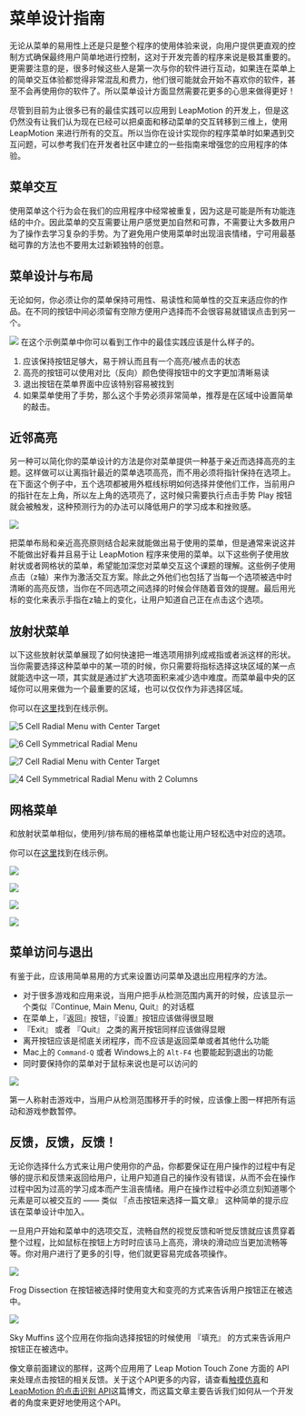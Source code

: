 # 菜单设计指南

无论从菜单的易用性上还是只是整个程序的使用体验来说，向用户提供更直观的控制方式确保最终用户简单地进行控制，这对于开发完善的程序来说是极其重要的。更需要注意的是，很多时候这些人是第一次与你的软件进行互动，如果连在菜单上的简单交互体验都觉得非常混乱和费力，他们很可能就会开始不喜欢你的软件，甚至不会再使用你的软件了。所以菜单设计方面显然需要花更多的心思来做得更好！

<!--
Presenting users with intuitive options and controls – whether in the form of dedicated menus or simply throughout an experience – is an incredibly important component of developing deep applications and ensuring users ultimately feel in control. What’s more, many times these are the first interactions someone will have with your software. If a user’s initial experience with basic menu selection is confusing, frustrating or laborious, they might give up on the experience even before getting to the heart of your application. Clearly it’s worth spending some time to get this right!-->

尽管到目前为止很多已有的最佳实践可以应用到 LeapMotion 的开发上，但是这仍然没有让我们认为现在已经可以把桌面和移动菜单的交互转移到三维上，使用 LeapMotion 来进行所有的交互。所以当你在设计实现你的程序菜单时如果遇到交互问题，可以参考我们在开发者社区中建立的一些指南来增强您的应用程序的体验。

<!--
Yet while some existing best practices can be easily applied to Leap Motion-enabled apps, there’s no reason to think that what works best in current desktop or mobile menus will be immediately transferable to three dimensional interactions. In working through some of these issues ourselves and seeing solutions from developer community we’ve established a few guidelines to consider when implementing menus and settings into your app experiences.-->

## 菜单交互
使用菜单这个行为会在我们的应用程序中经常被重复，因为这是可能是所有功能连结的中介。因此菜单的交互需要让用户感觉更加自然和可靠，不需要让大多数用户为了操作去学习复杂的手势。为了避免用户使用菜单时出现沮丧情绪，宁可用最基础可靠的方法也不要用太过新颖独特的创意。

<!--Menu Interactions¶
Interacting with a menu are actions that are often repeated and likely to be gating factors to other functionality – so clearly they need to feel natural, be incredibly reliable and not require too much of the user in learning a new or complicated sign language. To avoid user frustration, it is always better to err on the side of basic yet stable approaches while continuing to refine more innovative ones.-->

## 菜单设计与布局

无论如何，你必须让你的菜单保持可用性、易读性和简单性的交互来适应你的作品。在不同的按钮中间必须留有空隙方便用户选择而不会很容易就错误点击到另一个。

<!--Menu Design and Layout¶
However you organize your menu to accommodate your experience and artwork, keep the usability, legibility and simplicity of interaction in mind. Be sure to space the buttons appropriately so that its easy for a user to select and tap a particular button without accidentally mis-tapping another.-->


![](../../images/menu_left_align_withInfo.jpg)
在这个示例菜单中你可以看到工作中的最佳实践应该是什么样子的。

1. 应该保持按钮足够大，易于辨认而且有一个高亮/被点击的状态
2. 高亮的按钮可以使用对比（反向）颜色使得按钮中的文字更加清晰易读
3. 退出按钮在菜单界面中应该特别容易被找到
4. 如果菜单使用了手势，那么这个手势必须非常简单，推荐是在区域中设置简单的敲击。

<!--In this example menu you can see a number of best practices at work.
Buttons are large, well organized and include a clear highlight/depressed state
Buttons use high contrast colors and the text/font are very legible
The Exit button is easily accessible and clearly indicated
Required gestures are displayed using easy to read iconography. The recommended gesture for menus is the touch-zone or “poke”.
-->

## 近邻高亮
另一种可以简化你的菜单设计的方法是你对菜单提供一种基于亲近而选择高亮的主题。这样做可以让离指针最近的菜单选项高亮，而不用必须将指针保持在选项上。在下面这个例子中，五个选项都被用外框线标明如何选择并使他们工作，当前用户的指针在左上角，所以左上角的选项亮了，这时候只需要执行点击手势 Play 按钮就会被触发，这种预测行为的办法可以降低用户的学习成本和挫败感。

<!--Proximity-Based Highlighting
Another way of simplifying the menu experience for your users is to provide a proximity-based highlighting scheme. This would highlight the closest item to the user’s cursor, without having to actually be over it. In the example below, the five possible actions are outlined to show how this might work. The user’s cursor is in the upper left quadrant so therefore the Play button is lit. Performing a tap gesture would activate the Play button. Anticipating what the user might want in these contexts can save time and eliminate frustration.-->

![](../../images/Menus_Zones.jpg)

把菜单布局和亲近高亮原则结合起来就能做出易于使用的菜单，但是通常来说这并不能做出好看并且易于让 LeapMotion 程序来使用的菜单。以下这些例子使用放射状或者网格状的菜单，希望能加深您对菜单交互这个课题的理解。这些例子使用点击（z轴）来作为激活交互方案。除此之外他们也包括了当每一个选项被选中时清晰的高亮反馈，当你在不同选项之间选择的时候会伴随着音效的提醒。最后用光标的变化来表示手指在z轴上的变化，让用户知道自己正在点击这个选项。

<!--Example of Proximity-Based Highlighting Scheme
Combining layout and proximity highlighting can result in some easy to use, not to mention great looking, Leap Motion enabled menus. Here are some examples using a radial and grid based menu generator we’ve provided to help you understand and interact with these concepts. These examples are using the tap-zone API (z-axis poke) for the activation method. Additionally they include clear visual feedback when highlighting and selecting each cell as well as audio feedback as you navigate from cell to cell and upon cell selection. Note the change in the cursor state as you translate the z-axis, showing your proximity to the “tap”.-->

## 放射状菜单
以下这些放射状菜单展现了如何快速把一堆选项用排列成戒指或者派这样的形状。当你需要选择这种菜单中的某一项的时候，你只需要将指标选择这块区域的某一点就能选中这一项，其实就是通过扩大选项面积来减少选中难度。而菜单最中央的区域你可以用来做为一个最重要的区域，也可以仅仅作为非选择区域。

你可以在[这里](https://developer.leapmotion.com/leapjs/examples/menu_radial_generator.html)找到在线示例。

<!--Radial Menus¶
The following radial menus show how you can navigate a number of items quickly and accurately by arranging their layout in a ring or pie. The movement required to target one of the cells is extremely slight which reduces the amount of latency and physical strain. The menus with a central cell could use that area for the most important item in the menu or as a “neutral zone”.

You can find the live code example here.-->

![5 Cell Radial Menu with Center Target](../../images/Radial_002.png)

![6 Cell Symmetrical Radial Menu](../../images/Radial_005.png)

![7 Cell Radial Menu with Center Target](../../images/Radial_006.png)

![4 Cell Symmetrical Radial Menu with 2 Columns](../../images/Radial_008.png)

## 网格菜单
和放射状菜单相似，使用列/排布局的栅格菜单也能让用户轻松选中对应的选项。

你可以在[这里](https://developer.leapmotion.com/leapjs/examples/menu_grid_generator.html)找到在线示例。

<!--Grid Menus¶
Similar to the radial menus, these grid based menus provide a simple method of accessing items with a minimum of effort, but using a column/row/grid based layout.

You can find the live code example here.-->

![](../../images/Grid001.png)

![](../../images/Grid002.png)

![](../../images/Grid003.png)

![](../../images/Grid005.png)

## 菜单访问与退出

有鉴于此，应该用简单易用的方式来设置访问菜单及退出应用程序的方法。

* 对于很多游戏和应用来说，当用户把手从检测范围内离开的时候，应该显示一个类似『Continue, Main Menu, Quit』的对话框
* 在菜单上，『返回』按钮，『设置』按钮应该做得很显眼
* 『Exit』 或者 『Quit』 之类的离开按钮同样应该做得显眼
* 离开按钮应该是彻底关闭程序，而不应该是返回菜单或者其他什么功能
* Mac上的 `Command-Q` 或者 Windows上的 `Alt-F4` 也要能起到退出的功能
* 同时要保持你的菜单对于鼠标来说也是可以访问的

<!--Menu Access and Exit
With this in mind, accessing these menus as well as exiting your application should be handled in the same, simple and foolproof manner.

For most games and applications, removing your hands from the field of view should pause the interaction and display a “Continue, Main Menu, Quit” dialog
Providing an explicit “Settings” or “Menu” button is another option
There should be an explicit “Exit” or “Quit” button
The Escape key should exit the app (on Mac and Windows)
The Command-Q (Mac) or Alt-F4 (Window) should also exit
May want to also make your menus accessible via mouse as well-->

![](../../images/DeadMotion.jpg)

第一人称射击游戏中，当用户从检测范围移开手的时候，应该像上图一样把所有运动和游戏参数暂停。

<!--The first-person shooter, Dead Motion Prologue, displays this menu when a user removes their hands from the field of view.-->

## 反馈，反馈，反馈！

无论你选择什么方式来让用户使用你的产品，你都要保证在用户操作的过程中有足够的提示和反馈来返回给用户，让用户知道自己的操作没有错误，从而不会在操作过程中因为过高的学习成本而产生沮丧情绪。用户在操作过程中必须立刻知道哪个元素是可以被交互的 —— 类似 『点击按钮来选择一篇文章』 这种简单的提示应该在菜单设计中加入。

<!--Feedback. Feedback. Feedback.¶
For any selection approach you utilize, giving users proper cues and feedback is integral to ensuring they feel in complete control. It should first be immediately clear what elements are interactive – and it never hurts to give users unobtrusive graphical or textual cues, e.g. a simple illustration and “Tap to select an article.”-->

一旦用户开始和菜单中的选项交互，流畅自然的视觉反馈和听觉反馈就应该贯穿着整个过程，比如鼠标在按钮上方时时应该马上高亮，滑块的滑动应当更加流畅等等。你对用户进行了更多的引导，他们就更容易完成各项操作。

<!--Once interacting with the element, it should respond fluidly with appropriate visual and auditory feedback. Buttons should be highlighted when hovered over and should respond with a “click” and indent as they are depressed; sliders should move freely; etc. The more information you can give to help orient the user and signal their selections, the easier it will be for them to complete each task.-->

![](../../images/FrogDissection_lit.jpg)

Frog Dissection 在按钮被选择时使用变大和变亮的方式来告诉用户按钮正在被选中。

<!--Frog Dissection uses large buttons that highlight and magnify when indicated and a simple z-axis poke gesture to tap/select.-->

![](../../images/SkyMuffins.jpg)

Sky Muffins 这个应用在你指向选择按钮的时候使用 『填充』 的方式来告诉用户按钮正在被选中。

<!--Sky Muffins uses buttons that “fill up” as you push forward on the z-axis. Filling the button selects it. This can be done quickly based on the speed of your push.-->

像文章前面建议的那样，这两个应用用了 Leap Motion Touch Zone 方面的 API 来处理点击按钮的相关反馈。关于这个API更多的内容，请查看[触摸仿真](../devguide/Leap_Touch_Emulation.md)和[ LeapMotion 的点击识别 API](http://adamleaps.tumblr.com/post/59536096658/recognizing-taps-with-the-leap-motion-api)这篇博文，而这篇文章主要告诉我们如何从一个开发者的角度来更好地使用这个API。

<!--As recommended previously, these two applications use the Leap Motion Touch Zone API to handle the button “tap”. For more on the implementation of this API, please review this section of our documentation and this excellent blog post from one of our developers on how to implement touch zones.-->